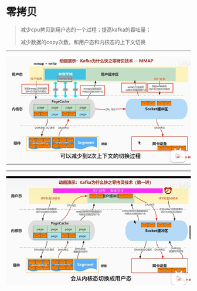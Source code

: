 # 零拷贝

>减少cpu拷贝到用户态的一个过程；提高kafka的吞吐量；
>
>减少数据的copy次数，和用户态和内核态的上下文切换

---



![image-20231225122646709](./%E9%9B%B6%E6%8B%B7%E8%B4%9D%E6%8A%80%E6%9C%AF.assets/image-20231225122646709.png)

----

>

![image-20231225122956371](./%E9%9B%B6%E6%8B%B7%E8%B4%9D%E6%8A%80%E6%9C%AF.assets/image-20231225122956371.png)